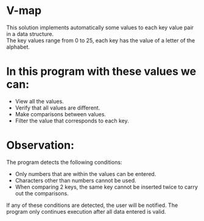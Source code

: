 # V-map

This solution implements automatically some values to each key value pair in a data structure.  
The key values range from 0 to 25, each key has the value of a letter of the alphabet.  

# In this program with these values we can:  

  - View all the values.  
  - Verify that all values are different.  
  - Make comparisons between values.  
  - Filter the value that corresponds to each key.  

# Observation:  
The program detects the following conditions:  

 - Only numbers that are within the values can be entered.  
 - Characters other than numbers cannot be used.  
 - When comparing 2 keys, the same key cannot be inserted twice to carry out the comparisons.  
 
 If any of these conditions are detected, the user will be notified. The program only continues execution after all data entered is valid.
 



  
  
